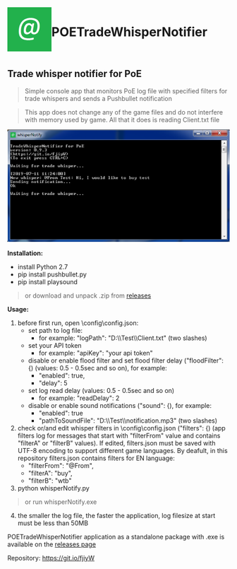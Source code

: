 <img align="left" width="100" height="100" src="https://github.com/Doberm4n/POETradeWhisperNotifier/blob/master/res/message.png">

# POETradeWhisperNotifier 
<br>

## Trade whisper notifier for PoE

> Simple console app that monitors PoE log file with specified filters for trade whispers and sends a Pushbullet notification

> This app does not change any of the game files and do not interfere with memory used by game. All that it does is reading Client.txt file

![alt text](https://github.com/Doberm4n/POETradeWhisperNotifier/blob/master/res/screenshot.png)
 
**Installation:**
- install Python 2.7
- pip install pushbullet.py
- pip install playsound

>or download and unpack .zip from [releases](https://github.com/Doberm4n/POETradeWhisperNotifier/releases/latest)

**Usage:** 
1. before first run, open \config\config.json:
   - set path to log file:
     - for example: "logPath": "D:\\\Test\\\Client.txt" (two slashes)
   - set your API token
     - for example: "apiKey": "your api token"
   - disable or enable flood filter and set flood filter delay ("floodFilter": {) (values: 0.5 - 0.5sec and so on), for example:
     - "enabled": true,
     - "delay": 5
   - set log read delay (values: 0.5 - 0.5sec and so on)
     - for example: "readDelay": 2
   - disable or enable sound notifications ("sound": {), for example:
     - "enabled": true
     - "pathToSoundFile": "D:\\\Test\\\notification.mp3" (two slashes)
2. check or/and edit whisper filters in \config\config.json ("filters": {) (app filters log for messages that start with "filterFrom" value and contains "filterA" or "filterB" values). If edited, filters.json must be saved with UTF-8 encoding to support different game languages. By deafult, in this repository filters.json contains filters for EN language:
   - "filterFrom": "@From",
   - "filterA": "buy",
   - "filterB": "wtb"
3.  python whisperNotify.py
>or
run whisperNotify.exe 
4. the smaller the log file, the faster the application, log filesize at start must be less than 50MB


POETradeWhisperNotifier application as a standalone package with .exe is available on the [releases page](https://github.com/Doberm4n/POETradeWhisperNotifier/releases/latest)

Repository: https://git.io/fjiyW
